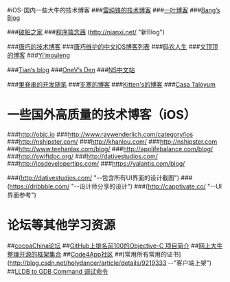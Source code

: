 #iOS-国内一些大牛的技术博客
###[雷纯锋的技术博客](http://blog.leichunfeng.com/ "--Object-C")
###[一叶博客](http://00red.com  "--Swift")
###[Bang’s Blog](http://blog.cnbang.net/  "--JSPath")

###[破船之家](http://www.cnblogs.com/wendingding/) 
###[程序猿念茜](http://blog.csdn.net/yiyaaixuexi/article/list/1  "iOS安全相关") (http://nianxi.net/ "新Blog")

###[唐巧的技术博客](http://blog.devtang.com/ "iOS")
###[唐巧维护的中文iOS博客列表](https://github.com/tangqiaoboy/iOSBlogCN)
###[码农人生](http://msching.github.io/  "--iOS音频播放")
###[文顶顶的博客](http://www.cnblogs.com/wendingding/  "--iOS UI")
###[Yi‘mouleng](http://yimouleng.com/tag/ios/ "--iOS 动画")

###[Tian‘s blog](http://devtian.me/)
###[OneV’s Den](http://onevcat.com/)
###[NS中文站](http://nshipster.cn/)

###[里脊串的开发随笔](http://adad184.com/ "--iOS 界面布局")
###[岁寒的博客](http://lvwenhan.com/sort/ios "-- iOS Auto Layout")
###[Kitten's的博客](http://kittenyang.com/#blog "-- iOS同龄人")
###[Casa Taloyum](http://casatwy.com/iosying-yong-jia-gou-tan-kai-pian.html "--iOS应用架构篇")


# 一些国外高质量的技术博客（iOS）
###http://objc.io
###http://www.raywenderlich.com/category/ios
###http://nshipster.com/
###http://khanlou.com/
###http://nshipster.com
###http://www.teehanlax.com/blog/
###http://applifebalance.com/blog/
###http://swiftdoc.org/
###http://dativestudios.com/
###http://iosdevelopertips.com/
###https://yalantis.com/blog/

###(http://dativestudios.com/ "--包含所有UI界面的设计截图")
###(https://dribbble.com/ "--设计师分享的设计")
###(http://capptivate.co/ "--UI界面参考")


# 论坛等其他学习资源
##[cocoaChina论坛](http://www.cocoachina.com/ios/)
##[GitHub上排名前100的Objective-C 项目简介](https://github.com/trending?l=objective-c&since=monthly)
##[网上大牛整理开源的框架集合](http://github.ibireme.com/github/list/ios/#)
##[Code4App社区](http://code4app.com/)
##[常用所有常用的证书](http://blog.csdn.net/holydancer/article/details/9219333 --"客户端上架")
##[LLDB to GDB Command 调试命令](http://lldb.llvm.org/lldb-gdb.html)
